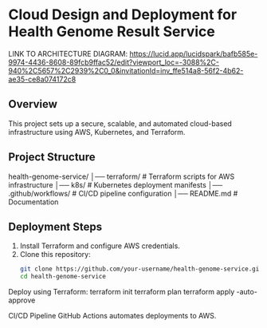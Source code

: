 # Cloud Design and Deployment for Health Genome Result Service

LINK TO ARCHITECTURE DIAGRAM: 
https://lucid.app/lucidspark/bafb585e-9974-4436-8608-89fcb9ffac52/edit?viewport_loc=-3088%2C-940%2C5657%2C2939%2C0_0&invitationId=inv_ffe514a8-56f2-4b62-ae35-ce8a074172c8

## Overview
This project sets up a secure, scalable, and automated cloud-based infrastructure using AWS, Kubernetes, and Terraform.

## Project Structure
health-genome-service/ │── terraform/ # Terraform scripts for AWS infrastructure │── k8s/ # Kubernetes deployment manifests │── .github/workflows/ # CI/CD pipeline configuration │── README.md # Documentation

## **Deployment Steps**
1. Install Terraform and configure AWS credentials.
2. Clone this repository:
   ```bash
   git clone https://github.com/your-username/health-genome-service.git
   cd health-genome-service

Deploy using Terraform:
terraform init
terraform plan
terraform apply -auto-approve

CI/CD Pipeline
GitHub Actions automates deployments to AWS.



